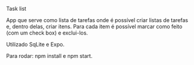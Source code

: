 Task list

App que serve como lista de tarefas onde é possível criar listas de tarefas e, dentro delas, criar itens. Para cada item é possível marcar como feito (com um check box) e exclui-los. 

Utilizado SqLite e Expo.


Para rodar: npm install e npm start.
